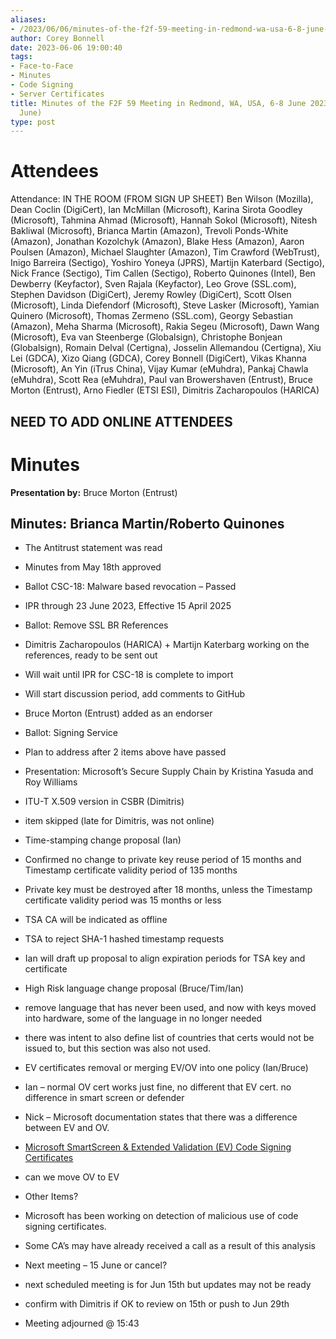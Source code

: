 ```yaml
---
aliases:
- /2023/06/06/minutes-of-the-f2f-59-meeting-in-redmond-wa-usa-6-8-june-2023-cscwg-6-june/
author: Corey Bonnell
date: 2023-06-06 19:00:40
tags:
- Face-to-Face
- Minutes
- Code Signing
- Server Certificates
title: Minutes of the F2F 59 Meeting in Redmond, WA, USA, 6-8 June 2023 – CSCWG (6
  June)
type: post
---
```


# Attendees

Attendance: IN THE ROOM (FROM SIGN UP SHEET) Ben Wilson (Mozilla), Dean Coclin (DigiCert), Ian McMillan (Microsoft), Karina Sirota Goodley (Microsoft), Tahmina Ahmad (Microsoft), Hannah Sokol (Microsoft), Nitesh Bakliwal (Microsoft), Brianca Martin (Amazon), Trevoli Ponds-White (Amazon), Jonathan Kozolchyk (Amazon), Blake Hess (Amazon), Aaron Poulsen (Amazon), Michael Slaughter (Amazon), Tim Crawford (WebTrust), Inigo Barreira (Sectigo), Yoshiro Yoneya (JPRS), Martijn Katerbard (Sectigo), Nick France (Sectigo), Tim Callen (Sectigo), Roberto Quinones (Intel), Ben Dewberry (Keyfactor), Sven Rajala (Keyfactor), Leo Grove (SSL.com), Stephen Davidson (DigiCert), Jeremy Rowley (DigiCert), Scott Olsen (Microsoft), Linda Diefendorf (Microsoft), Steve Lasker (Microsoft), Yamian Quinero (Microsoft), Thomas Zermeno (SSL.com), Georgy Sebastian (Amazon), Meha Sharma (Microsoft), Rakia Segeu (Microsoft), Dawn Wang (Microsoft), Eva van Steenberge (Globalsign), Christophe Bonjean (Globalsign), Romain Delval (Certigna), Josselin Allemandou (Certigna), Xiu Lei (GDCA), Xizo Qiang (GDCA), Corey Bonnell (DigiCert), Vikas Khanna (Microsoft), An Yin (iTrus China), Vijay Kumar (eMuhdra), Pankaj Chawla (eMuhdra), Scott Rea (eMuhdra), Paul van Browershaven (Entrust), Bruce Morton (Entrust), Arno Fiedler (ETSI ESI), Dimitris Zacharopoulos (HARICA)

## NEED TO ADD ONLINE ATTENDEES

# Minutes

**Presentation by:** Bruce Morton (Entrust)

## Minutes: Brianca Martin/Roberto Quinones

- The Antitrust statement was read

- Minutes from May 18th approved

- Ballot CSC-18: Malware based revocation – Passed

- IPR through 23 June 2023, Effective 15 April 2025

- Ballot: Remove SSL BR References

- Dimitris Zacharopoulos (HARICA) + Martijn Katerbarg working on the references, ready to be sent out

- Will wait until IPR for CSC-18 is complete to import

- Will start discussion period, add comments to GitHub

- Bruce Morton (Entrust) added as an endorser

- Ballot: Signing Service

- Plan to address after 2 items above have passed

- Presentation: Microsoft’s Secure Supply Chain by Kristina Yasuda and Roy Williams

- ITU-T X.509 version in CSBR (Dimitris)

- item skipped (late for Dimitris, was not online)

- Time-stamping change proposal (Ian)

- Confirmed no change to private key reuse period of 15 months and Timestamp certificate validity period of 135 months

- Private key must be destroyed after 18 months, unless the Timestamp certificate validity period was 15 months or less

- TSA CA will be indicated as offline

- TSA to reject SHA-1 hashed timestamp requests

- Ian will draft up proposal to align expiration periods for TSA key and certificate

- High Risk language change proposal (Bruce/Tim/Ian)

- remove language that has never been used, and now with keys moved into hardware, some of the language in no longer needed

- there was intent to also define list of countries that certs would not be issued to, but this section was also not used.

- EV certificates removal or merging EV/OV into one policy (Ian/Bruce)

- Ian – normal OV cert works just fine, no different that EV cert. no difference in smart screen or defender

- Nick – Microsoft documentation states that there was a difference between EV and OV.

- [Microsoft SmartScreen & Extended Validation (EV) Code Signing Certificates][1]

- can we move OV to EV

- Other Items?

- Microsoft has been working on detection of malicious use of code signing certificates.

- Some CA’s may have already received a call as a result of this analysis

- Next meeting – 15 June or cancel?

- next scheduled meeting is for Jun 15th but updates may not be ready

- confirm with Dimitris if OK to review on 15th or push to Jun 29th

- Meeting adjourned @ 15:43

[1]: https://learn.microsoft.com/en-gb/archive/blogs/ie/microsoft-smartscreen-extended-validation-ev-code-signing-certificates